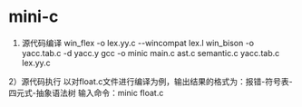 # mini-c
1) 源代码编译
win_flex -o lex.yy.c --wincompat lex.l
win_bison -o yacc.tab.c -d yacc.y
gcc -o minic main.c ast.c semantic.c yacc.tab.c lex.yy.c

2）源代码执行
以对float.c文件进行编译为例，输出结果的格式为：报错-符号表-四元式-抽象语法树
输入命令：minic float.c
